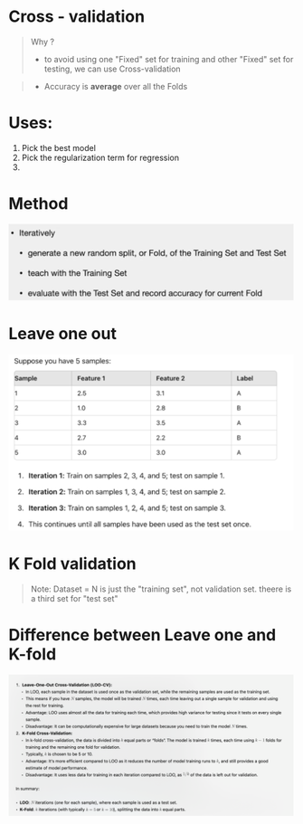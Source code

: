 # Cross - validation
> Why ?
> - to avoid using one "Fixed" set for training and other "Fixed" set for testing, we can use Cross-validation

> - Accuracy is **average** over all the Folds

# Uses:
1. Pick the best model
2. Pick the regularization term for regression
3. 
# Method

![alt text](image-6.png)

# Leave one out
![alt text](image-7.png)

# K Fold validation
> Note: Dataset = N is just the "training set", not validation set. theere is a third set for "test set"

# Difference between Leave one and K-fold

![alt text](image-8.png)